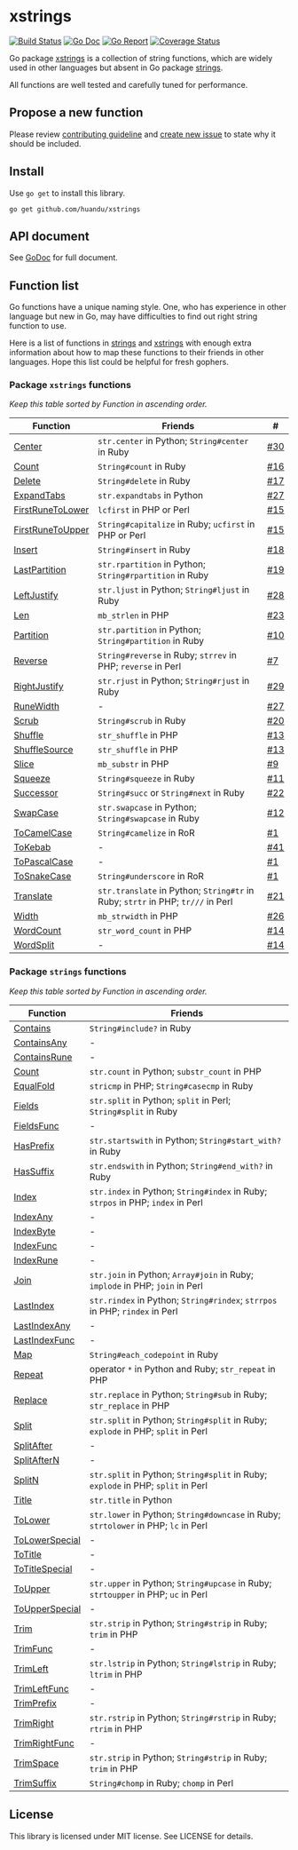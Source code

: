# xstrings

[![Build Status](https://github.com/huandu/xstrings/workflows/Go/badge.svg)](https://github.com/huandu/xstrings/actions)
[![Go Doc](https://godoc.org/github.com/huandu/xstrings?status.svg)](https://pkg.go.dev/github.com/huandu/xstrings)
[![Go Report](https://goreportcard.com/badge/github.com/huandu/xstrings)](https://goreportcard.com/report/github.com/huandu/xstrings)
[![Coverage Status](https://coveralls.io/repos/github/huandu/xstrings/badge.svg?branch=master)](https://coveralls.io/github/huandu/xstrings?branch=master)

Go package [xstrings](https://godoc.org/github.com/huandu/xstrings) is a collection of string functions, which are widely used in other languages but absent in Go package [strings](http://golang.org/pkg/strings).

All functions are well tested and carefully tuned for performance.

## Propose a new function

Please review [contributing guideline](CONTRIBUTING.md) and [create new issue](https://github.com/huandu/xstrings/issues) to state why it should be included.

## Install

Use `go get` to install this library.

    go get github.com/huandu/xstrings

## API document

See [GoDoc](https://godoc.org/github.com/huandu/xstrings) for full document.

## Function list

Go functions have a unique naming style. One, who has experience in other language but new in Go, may have difficulties to find out right string function to use.

Here is a list of functions in [strings](http://golang.org/pkg/strings) and [xstrings](https://godoc.org/github.com/huandu/xstrings) with enough extra information about how to map these functions to their friends in other languages. Hope this list could be helpful for fresh gophers.

### Package `xstrings` functions

_Keep this table sorted by Function in ascending order._

| Function                                                                          | Friends                                                                         | #                                                   |
| --------------------------------------------------------------------------------- | ------------------------------------------------------------------------------- | --------------------------------------------------- |
| [Center](https://godoc.org/github.com/huandu/xstrings#Center)                     | `str.center` in Python; `String#center` in Ruby                                 | [#30](https://github.com/huandu/xstrings/issues/30) |
| [Count](https://godoc.org/github.com/huandu/xstrings#Count)                       | `String#count` in Ruby                                                          | [#16](https://github.com/huandu/xstrings/issues/16) |
| [Delete](https://godoc.org/github.com/huandu/xstrings#Delete)                     | `String#delete` in Ruby                                                         | [#17](https://github.com/huandu/xstrings/issues/17) |
| [ExpandTabs](https://godoc.org/github.com/huandu/xstrings#ExpandTabs)             | `str.expandtabs` in Python                                                      | [#27](https://github.com/huandu/xstrings/issues/27) |
| [FirstRuneToLower](https://godoc.org/github.com/huandu/xstrings#FirstRuneToLower) | `lcfirst` in PHP or Perl                                                         | [#15](https://github.com/huandu/xstrings/issues/15) |
| [FirstRuneToUpper](https://godoc.org/github.com/huandu/xstrings#FirstRuneToUpper) | `String#capitalize` in Ruby; `ucfirst` in PHP or Perl                            | [#15](https://github.com/huandu/xstrings/issues/15) |
| [Insert](https://godoc.org/github.com/huandu/xstrings#Insert)                     | `String#insert` in Ruby                                                         | [#18](https://github.com/huandu/xstrings/issues/18) |
| [LastPartition](https://godoc.org/github.com/huandu/xstrings#LastPartition)       | `str.rpartition` in Python; `String#rpartition` in Ruby                         | [#19](https://github.com/huandu/xstrings/issues/19) |
| [LeftJustify](https://godoc.org/github.com/huandu/xstrings#LeftJustify)           | `str.ljust` in Python; `String#ljust` in Ruby                                   | [#28](https://github.com/huandu/xstrings/issues/28) |
| [Len](https://godoc.org/github.com/huandu/xstrings#Len)                           | `mb_strlen` in PHP                                                              | [#23](https://github.com/huandu/xstrings/issues/23) |
| [Partition](https://godoc.org/github.com/huandu/xstrings#Partition)               | `str.partition` in Python; `String#partition` in Ruby                           | [#10](https://github.com/huandu/xstrings/issues/10) |
| [Reverse](https://godoc.org/github.com/huandu/xstrings#Reverse)                   | `String#reverse` in Ruby; `strrev` in PHP; `reverse` in Perl                    | [#7](https://github.com/huandu/xstrings/issues/7)   |
| [RightJustify](https://godoc.org/github.com/huandu/xstrings#RightJustify)         | `str.rjust` in Python; `String#rjust` in Ruby                                   | [#29](https://github.com/huandu/xstrings/issues/29) |
| [RuneWidth](https://godoc.org/github.com/huandu/xstrings#RuneWidth)               | -                                                                               | [#27](https://github.com/huandu/xstrings/issues/27) |
| [Scrub](https://godoc.org/github.com/huandu/xstrings#Scrub)                       | `String#scrub` in Ruby                                                          | [#20](https://github.com/huandu/xstrings/issues/20) |
| [Shuffle](https://godoc.org/github.com/huandu/xstrings#Shuffle)                     | `str_shuffle` in PHP                                                             | [#13](https://github.com/huandu/xstrings/issues/13) |
| [ShuffleSource](https://godoc.org/github.com/huandu/xstrings#ShuffleSource)         | `str_shuffle` in PHP                                                             | [#13](https://github.com/huandu/xstrings/issues/13) |
| [Slice](https://godoc.org/github.com/huandu/xstrings#Slice)                       | `mb_substr` in PHP                                                              | [#9](https://github.com/huandu/xstrings/issues/9)   |
| [Squeeze](https://godoc.org/github.com/huandu/xstrings#Squeeze)                   | `String#squeeze` in Ruby                                                        | [#11](https://github.com/huandu/xstrings/issues/11) |
| [Successor](https://godoc.org/github.com/huandu/xstrings#Successor)               | `String#succ` or `String#next` in Ruby                                          | [#22](https://github.com/huandu/xstrings/issues/22) |
| [SwapCase](https://godoc.org/github.com/huandu/xstrings#SwapCase)                 | `str.swapcase` in Python; `String#swapcase` in Ruby                             | [#12](https://github.com/huandu/xstrings/issues/12) |
| [ToCamelCase](https://godoc.org/github.com/huandu/xstrings#ToCamelCase)           | `String#camelize` in RoR                                                        | [#1](https://github.com/huandu/xstrings/issues/1)   |
| [ToKebab](https://godoc.org/github.com/huandu/xstrings#ToKebabCase)               | -                                                                               | [#41](https://github.com/huandu/xstrings/issues/41) |
| [ToPascalCase](https://godoc.org/github.com/huandu/xstrings#ToPascalCase)         | -                                                                               | [#1](https://github.com/huandu/xstrings/issues/1)   |
| [ToSnakeCase](https://godoc.org/github.com/huandu/xstrings#ToSnakeCase)           | `String#underscore` in RoR                                                      | [#1](https://github.com/huandu/xstrings/issues/1)   |
| [Translate](https://godoc.org/github.com/huandu/xstrings#Translate)               | `str.translate` in Python; `String#tr` in Ruby; `strtr` in PHP; `tr///` in Perl | [#21](https://github.com/huandu/xstrings/issues/21) |
| [Width](https://godoc.org/github.com/huandu/xstrings#Width)                       | `mb_strwidth` in PHP                                                            | [#26](https://github.com/huandu/xstrings/issues/26) |
| [WordCount](https://godoc.org/github.com/huandu/xstrings#WordCount)               | `str_word_count` in PHP                                                         | [#14](https://github.com/huandu/xstrings/issues/14) |
| [WordSplit](https://godoc.org/github.com/huandu/xstrings#WordSplit)               | -                                                                               | [#14](https://github.com/huandu/xstrings/issues/14) |

### Package `strings` functions

_Keep this table sorted by Function in ascending order._

| Function                                                        | Friends                                                                             |
| --------------------------------------------------------------- | ----------------------------------------------------------------------------------- |
| [Contains](http://golang.org/pkg/strings/#Contains)             | `String#include?` in Ruby                                                           |
| [ContainsAny](http://golang.org/pkg/strings/#ContainsAny)       | -                                                                                   |
| [ContainsRune](http://golang.org/pkg/strings/#ContainsRune)     | -                                                                                   |
| [Count](http://golang.org/pkg/strings/#Count)                   | `str.count` in Python; `substr_count` in PHP                                        |
| [EqualFold](http://golang.org/pkg/strings/#EqualFold)           | `stricmp` in PHP; `String#casecmp` in Ruby                                          |
| [Fields](http://golang.org/pkg/strings/#Fields)                 | `str.split` in Python; `split` in Perl; `String#split` in Ruby                      |
| [FieldsFunc](http://golang.org/pkg/strings/#FieldsFunc)         | -                                                                                   |
| [HasPrefix](http://golang.org/pkg/strings/#HasPrefix)           | `str.startswith` in Python; `String#start_with?` in Ruby                            |
| [HasSuffix](http://golang.org/pkg/strings/#HasSuffix)           | `str.endswith` in Python; `String#end_with?` in Ruby                                |
| [Index](http://golang.org/pkg/strings/#Index)                   | `str.index` in Python; `String#index` in Ruby; `strpos` in PHP; `index` in Perl     |
| [IndexAny](http://golang.org/pkg/strings/#IndexAny)             | -                                                                                   |
| [IndexByte](http://golang.org/pkg/strings/#IndexByte)           | -                                                                                   |
| [IndexFunc](http://golang.org/pkg/strings/#IndexFunc)           | -                                                                                   |
| [IndexRune](http://golang.org/pkg/strings/#IndexRune)           | -                                                                                   |
| [Join](http://golang.org/pkg/strings/#Join)                     | `str.join` in Python; `Array#join` in Ruby; `implode` in PHP; `join` in Perl        |
| [LastIndex](http://golang.org/pkg/strings/#LastIndex)           | `str.rindex` in Python; `String#rindex`; `strrpos` in PHP; `rindex` in Perl         |
| [LastIndexAny](http://golang.org/pkg/strings/#LastIndexAny)     | -                                                                                   |
| [LastIndexFunc](http://golang.org/pkg/strings/#LastIndexFunc)   | -                                                                                   |
| [Map](http://golang.org/pkg/strings/#Map)                       | `String#each_codepoint` in Ruby                                                     |
| [Repeat](http://golang.org/pkg/strings/#Repeat)                 | operator `*` in Python and Ruby; `str_repeat` in PHP                                |
| [Replace](http://golang.org/pkg/strings/#Replace)               | `str.replace` in Python; `String#sub` in Ruby; `str_replace` in PHP                 |
| [Split](http://golang.org/pkg/strings/#Split)                   | `str.split` in Python; `String#split` in Ruby; `explode` in PHP; `split` in Perl    |
| [SplitAfter](http://golang.org/pkg/strings/#SplitAfter)         | -                                                                                   |
| [SplitAfterN](http://golang.org/pkg/strings/#SplitAfterN)       | -                                                                                   |
| [SplitN](http://golang.org/pkg/strings/#SplitN)                 | `str.split` in Python; `String#split` in Ruby; `explode` in PHP; `split` in Perl    |
| [Title](http://golang.org/pkg/strings/#Title)                   | `str.title` in Python                                                               |
| [ToLower](http://golang.org/pkg/strings/#ToLower)               | `str.lower` in Python; `String#downcase` in Ruby; `strtolower` in PHP; `lc` in Perl |
| [ToLowerSpecial](http://golang.org/pkg/strings/#ToLowerSpecial) | -                                                                                   |
| [ToTitle](http://golang.org/pkg/strings/#ToTitle)               | -                                                                                   |
| [ToTitleSpecial](http://golang.org/pkg/strings/#ToTitleSpecial) | -                                                                                   |
| [ToUpper](http://golang.org/pkg/strings/#ToUpper)               | `str.upper` in Python; `String#upcase` in Ruby; `strtoupper` in PHP; `uc` in Perl   |
| [ToUpperSpecial](http://golang.org/pkg/strings/#ToUpperSpecial) | -                                                                                   |
| [Trim](http://golang.org/pkg/strings/#Trim)                     | `str.strip` in Python; `String#strip` in Ruby; `trim` in PHP                        |
| [TrimFunc](http://golang.org/pkg/strings/#TrimFunc)             | -                                                                                   |
| [TrimLeft](http://golang.org/pkg/strings/#TrimLeft)             | `str.lstrip` in Python; `String#lstrip` in Ruby; `ltrim` in PHP                     |
| [TrimLeftFunc](http://golang.org/pkg/strings/#TrimLeftFunc)     | -                                                                                   |
| [TrimPrefix](http://golang.org/pkg/strings/#TrimPrefix)         | -                                                                                   |
| [TrimRight](http://golang.org/pkg/strings/#TrimRight)           | `str.rstrip` in Python; `String#rstrip` in Ruby; `rtrim` in PHP                     |
| [TrimRightFunc](http://golang.org/pkg/strings/#TrimRightFunc)   | -                                                                                   |
| [TrimSpace](http://golang.org/pkg/strings/#TrimSpace)           | `str.strip` in Python; `String#strip` in Ruby; `trim` in PHP                        |
| [TrimSuffix](http://golang.org/pkg/strings/#TrimSuffix)         | `String#chomp` in Ruby; `chomp` in Perl                                             |

## License

This library is licensed under MIT license. See LICENSE for details.
